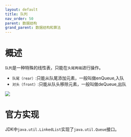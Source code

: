 ```yaml
---
layout: default
title: 队列
nav_order: 50
parent: 数据结构
grand_parent: 数据结构和算法
---
```


# 概述

`队列`是一种特殊的线性表，只能在`头尾两端`进行操作。

- `队尾（rear）`:只能从队尾添加元素，一般叫做enQueue,入队
- `对头（front）`:只能从队头移除元素，一般叫做deQueue,出队

![](https://cdn.jsdelivr.net/gh/guosonglu/images@master/blog-img/20221029111250.png)


# 官方实现

JDK中`java.util.LinkedList`实现了`java.util.Queue`接口。


